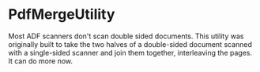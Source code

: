 # PdfMergeUtility
Most ADF scanners don't scan double sided documents. This utility was originally built to take the two halves of a double-sided document scanned with a single-sided scanner and join them together, interleaving the pages. It can do more now.
